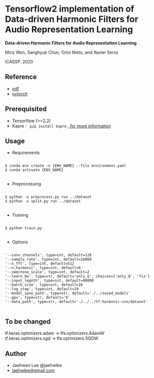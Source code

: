 Tensorflow2 implementation of Data-driven Harmonic Filters for Audio Representation Learning
==


**Data-driven Harmonic Filters for Audio Representation Learning**

Minz Won, Sanghyuk Chun, Oriol Nieto, and Xavier Serra

ICASSP, 2020

Reference
--
* [pdf](https://ccrma.stanford.edu/~urinieto/MARL/publications/ICASSP2020_Won.pdf)
* [pytorch](https://github.com/minzwon/data-driven-harmonic-filters/blob/master/README.md)


Prerequisited
--
* Tensorflow (>=2.2) 
* Kapre : <code> pip install kapre</code> ,[ for more information](https://github.com/keunwoochoi/kapre)

Usage
--
* Requirements
<pre>
<code>
$ conda env create -n {ENV_NAME} --file environment.yaml
$ conda activate {ENV_NAME}
</code>
</pre>


* Preprocessing
<pre>
<code>
$ python -u preprocess.py run ../dataset
$ python -u split.py run ../dataset
</code>
</pre>

* Training
<pre>
<code>
$ python train.py
</code>
</pre>

* Options
<pre>
<code>
'--conv_channels', type=int, default=128
'--sample_rate', type=int, default=16000
'--n_fft', type=int, default=512
'--n_harmonic', type=int, default=6
'--semitone_scale', type=int, default=2
'--learn_bw', type=str, default='only_Q', choices=['only_Q', 'fix']
'--input_legnth', type=int, default=80000
'--batch_size', type=int, default=16
'--log_step', type=int, default=19
'--model_save_path', type=str, default='./../saved_models'
'--gpu', type=str, default='0'
'--data_path', type=str, default='./../../tf-harmonic-cnn/dataset'
</code>
</pre>

To be changed
--
tf.keras.optimizers.adam -> tfa.optimizers.AdamW  
tf.keras.optimizers.sgd -> tfa.optimizers.SGDW

Author
--
* Jaehwan Lee @jaehwlee
* jaehwlee@gmail.com
